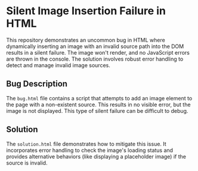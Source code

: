 # Silent Image Insertion Failure in HTML

This repository demonstrates an uncommon bug in HTML where dynamically inserting an image with an invalid source path into the DOM results in a silent failure.  The image won't render, and no JavaScript errors are thrown in the console.  The solution involves robust error handling to detect and manage invalid image sources.

## Bug Description

The `bug.html` file contains a script that attempts to add an image element to the page with a non-existent source. This results in no visible error, but the image is not displayed. This type of silent failure can be difficult to debug.

## Solution

The `solution.html` file demonstrates how to mitigate this issue. It incorporates error handling to check the image's loading status and provides alternative behaviors (like displaying a placeholder image) if the source is invalid.